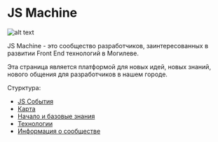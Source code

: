 # JS Machine

![alt text](https://github.com/js-machine/dashboard/blob/master/jsmachine-color%402x.png)

JS Machine - это сообщество разработчиков, заинтересованных в развитии Front End технологий в Могилеве.

Эта страница является платформой для новых идей, новых знаний, нового общения для разработчиков в нашем городе.

Стурктура:

 <ul>  
  <li><a href="https://github.com/js-machine/dashboard/blob/master/topics/events/events.md">JS События</a></li>
  <li><a href="https://github.com/js-machine/dashboard/blob/master/MAP.md">Карта</a></li>
  <li><a href="https://github.com/js-machine/dashboard/blob/master/topics/basis/basis.md">Начало и базовые знания</a></li>
  <li><a href="https://github.com/js-machine/dashboard/blob/master/topics/technology/technology.md">Технологии</a></li>
  <li><a href="https://github.com/js-machine/dashboard/blob/master/topics/history/history.md">Информация о сообществе</a></li>
</ul>
